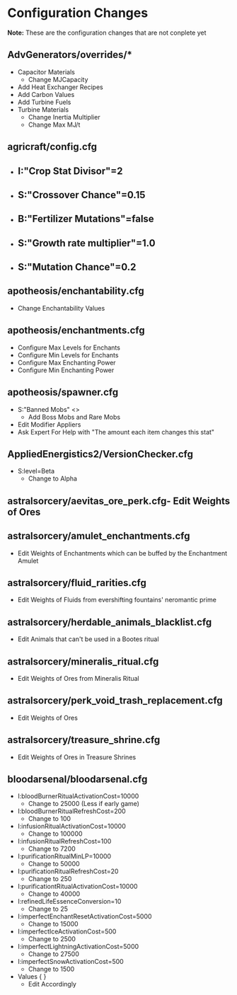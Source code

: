 # Configuration Changes
**Note:** These are the configuration changes that are not conplete yet
## AdvGenerators/overrides/*
- Capacitor Materials
	- Change MJCapacity
- Add Heat Exchanger Recipes
- Add Carbon Values
- Add Turbine Fuels
- Turbine Materials
	- Change Inertia Multiplier
	- Change Max MJ/t

## agricraft/config.cfg
- I:"Crop Stat Divisor"=2
	- 
- S:"Crossover Chance"=0.15
	-
- B:"Fertilizer Mutations"=false
	- 
- S:"Growth rate multiplier"=1.0
	-
- S:"Mutation Chance"=0.2
	-

## apotheosis/enchantability.cfg
- Change Enchantability Values

## apotheosis/enchantments.cfg
- Configure Max Levels for Enchants
- Configure Min Levels for Enchants
- Configure Max Enchanting Power
- Configure Min Enchanting Power

## apotheosis/spawner.cfg
- S:"Banned Mobs" <>
	- Add Boss Mobs and Rare Mobs
- Edit Modifier Appliers
- Ask Expert For Help with "The amount each item changes this stat" 

## AppliedEnergistics2/VersionChecker.cfg
- S:level=Beta
	- Change to Alpha

## astralsorcery/aevitas_ore_perk.cfg- Edit Weights of Ores

## astralsorcery/amulet_enchantments.cfg
- Edit Weights of Enchantments which can be buffed by the Enchantment Amulet

## astralsorcery/fluid_rarities.cfg
- Edit Weights of Fluids from evershifting fountains' neromantic prime

## astralsorcery/herdable_animals_blacklist.cfg
- Edit Animals that can't be used in a Bootes ritual
	
## astralsorcery/mineralis_ritual.cfg
- Edit Weights of Ores from Mineralis Ritual

## astralsorcery/perk_void_trash_replacement.cfg
- Edit Weights of Ores

## astralsorcery/treasure_shrine.cfg
- Edit Weights of Ores in Treasure Shrines

## bloodarsenal/bloodarsenal.cfg
- I:bloodBurnerRitualActivationCost=10000
	- Change to 25000 (Less if early game)
- I:bloodBurnerRitualRefreshCost=200
	- Change to 100
- I:infusionRitualActivationCost=10000
	- Change to 100000
- I:infusionRitualRefreshCost=100
	- Change to 7200
- I:purificationRitualMinLP=10000
	- Change to 50000
- I:purificationRitualRefreshCost=20
	- Change to 250
- I:purificationtRitualActivationCost=10000
	- Change to 40000
- I:refinedLifeEssenceConversion=10
	- Change to 25
- I:imperfectEnchantResetActivationCost=5000
	- Change to 15000
- I:imperfectIceActivationCost=500
	- Change to 2500
- I:imperfectLightningActivationCost=5000
	- Change to 27500
- I:imperfectSnowActivationCost=500
	- Change to 1500
- Values {
	}
	- Edit Accordingly
